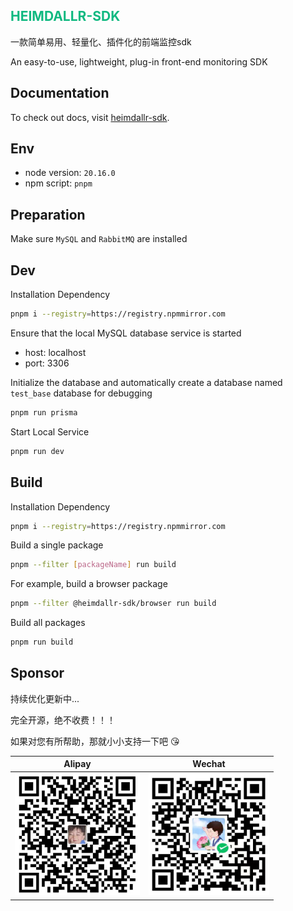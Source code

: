 
<h2 style="color:#10b981">HEIMDALLR-SDK</h2>

一款简单易用、轻量化、插件化的前端监控sdk

An easy-to-use, lightweight, plug-in front-end monitoring SDK

## Documentation

To check out docs, visit [heimdallr-sdk](https://luciferhuang.github.io/heimdallr-sdk/).

## Env

- node version: `20.16.0`
- npm script: `pnpm`

## Preparation

Make sure `MySQL` and `RabbitMQ` are installed

## Dev

Installation Dependency

```bash
pnpm i --registry=https://registry.npmmirror.com
```

Ensure that the local MySQL database service is started

- host: localhost
- port: 3306

Initialize the database and automatically create a database named `test_base` database for debugging

```bash
pnpm run prisma
```

Start Local Service

```bash
pnpm run dev
```

## Build

Installation Dependency

```bash
pnpm i --registry=https://registry.npmmirror.com
```

Build a single package

```bash
pnpm --filter [packageName] run build
```

For example, build a browser package

```bash
pnpm --filter @heimdallr-sdk/browser run build
```

Build all packages

```bash
pnpm run build
```

## Sponsor

持续优化更新中...

完全开源，绝不收费！！！

如果对您有所帮助，那就小小支持一下吧 😘

|Alipay|Wechat|
|-|-|
|<img style="width: 200px" src="./docs/sponsor/alipay.jpg"/>|<img style="width: 193px" src="./docs/sponsor/wechat.jpg"/>|
